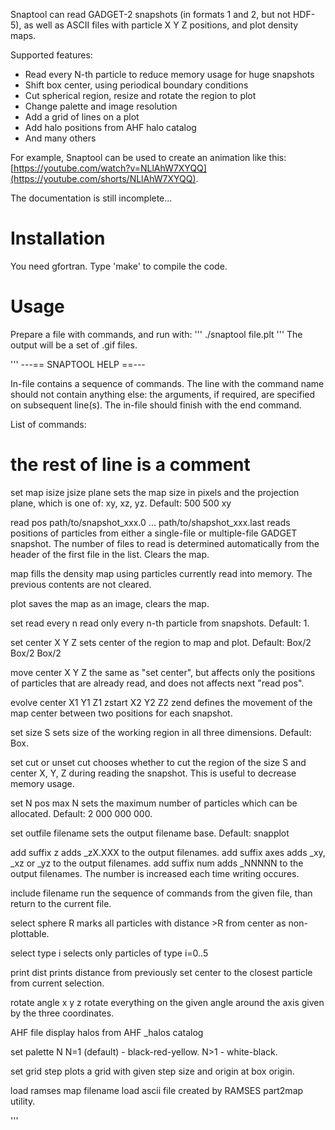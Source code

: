 Snaptool can read GADGET-2 snapshots (in formats 1 and 2, but not HDF-5), as well as ASCII files with particle X Y Z positions, and plot density maps.

Supported features:
* Read every N-th particle to reduce memory usage for huge snapshots
* Shift box center, using periodical boundary conditions
* Cut spherical region, resize and rotate the region to plot
* Change palette and image resolution
* Add a grid of lines on a plot
* Add halo positions from AHF halo catalog
* And many others

For example, Snaptool can be used to create an animation like this: [https://youtube.com/watch?v=NLlAhW7XYQQ](https://youtube.com/shorts/NLlAhW7XYQQ).

The documentation is still incomplete...

# Installation

You need gfortran. Type 'make' to compile the code.

# Usage

Prepare a file with commands, and run with:
'''
./snaptool file.plt
'''
The output will be a set of .gif files.


'''
      ---== SNAPTOOL HELP ==---

 In-file contains a sequence of commands.
 The line with the command name should not contain anything else:
 the arguments, if required, are specified on subsequent line(s).
 The in-file should finish with the end command.

 List of commands:

 # the rest of line is a comment

 set map
 isize jsize plane
   sets the map size in pixels and the projection plane,
   which is one of: xy, xz, yz.
   Default: 500 500 xy

 read pos
 path/to/snapshot_xxx.0
 ...
 path/to/shapshot_xxx.last
   reads positions of particles from either a single-file or
   multiple-file GADGET snapshot. The number of files to read
   is determined automatically from the header of the first
   file in the list. Clears the map.

 map
   fills the density map using particles currently read into memory.
   The previous contents are not cleared.

 plot
   saves the map as an image, clears the map.

 set read every
 n
   read only every n-th particle from snapshots. Default: 1.

 set center
 X Y Z
   sets center of the region to map and plot. Default: Box/2 Box/2 Box/2

 move center
 X Y Z
   the same as "set center", but affects only the positions of particles
   that are already read, and does not affects next "read pos".

 evolve center
 X1 Y1 Z1 zstart
 X2 Y2 Z2 zend
   defines the movement of the map center between two positions for each
   snapshot.

 set size
 S
   sets size of the working region in all three dimensions. Default: Box.

 set cut
   or
 unset cut
   chooses whether to cut the region of the size S and center X, Y, Z
   during reading the snapshot. This is useful to decrease memory usage.

 set N pos max
 N
   sets the maximum number of particles which can be allocated.
   Default: 2 000 000 000.

 set outfile
 filename
   sets the output filename base. Default: snapplot

 add suffix z
   adds _zX.XXX to the output filenames.
 add suffix axes
   adds _xy, _xz or _yz to the output filenames.
 add suffix num
   adds _NNNNN to the output filenames. The number is increased
   each time writing occures.

 include
 filename
   run the sequence of commands from the given file,
   than return to the current file.

 select sphere
 R
   marks all particles with distance >R from center
   as non-plottable.

 select type
 i
   selects only particles of type i=0..5

 print dist
   prints distance from previously set center to the
   closest particle from current selection.

 rotate
 angle x y z
   rotate everything on the given angle around the axis given
   by the three coordinates.

 AHF
 file
   display halos from AHF _halos catalog

 set palette
 N
   N=1 (default) - black-red-yellow. N>1 - white-black.

 set grid
 step
   plots a grid with given step size and origin at box origin.

 load ramses map
 filename
   load ascii file created by RAMSES part2map utility.

'''
